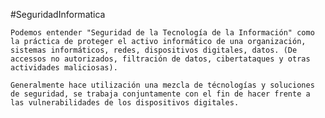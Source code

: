 #SeguridadInformatica 

	Podemos entender "Seguridad de la Tecnología de la Información" como la práctica de proteger el activo informático de una organización, sistemas informáticos, redes, dispositivos digitales, datos. (De accessos no autorizados, filtración de datos, cibertataques y otras actividades maliciosas).

	Generalmente hace utilización una mezcla de técnologías y soluciones de seguridad, se trabaja conjuntamente con el fin de hacer frente a las vulnerabilidades de los dispositivos digitales.